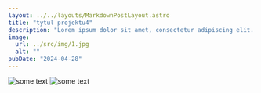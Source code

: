 ```yaml
---
layout: ../../layouts/MarkdownPostLayout.astro
title: "tytul projektu4"
description: "Lorem ipsum dolor sit amet, consectetur adipiscing elit. In at ullamcorper ante, eu faucibus metus. Donec sit amet ornare tellus, ac iaculis lorem. Quisque gravida venenatis odio, a gravida libero aliquam sit amet. Nullam luctus rutrum mauris, sit amet viverra magna pellentesque sit amet. Aliquam non molestie metus, a vestibulum leo. Ut pellentesque nibh tellus, et posuere purus placerat nec. Maecenas convallis accumsan ipsum eget facilisis. Vestibulum scelerisque nulla eu ex tristique, in ultricies lacus lobortis.u"
image:
  url: ../src/img/1.jpg
  alt: ""
pubDate: "2024-04-28"
---
```


<img src="../src/img/1.jpg" alt="some text" /> 
<img src="../src/img/2.jpg" alt="some text"/> 



